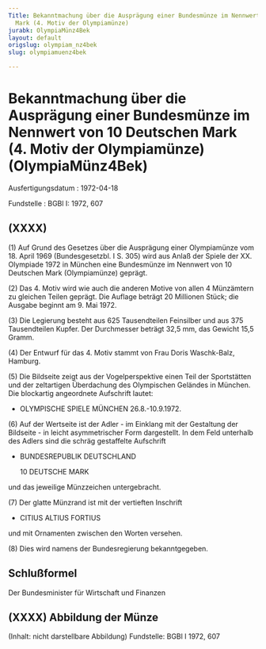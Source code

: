```yaml
---
Title: Bekanntmachung über die Ausprägung einer Bundesmünze im Nennwert von 10 Deutschen
  Mark (4. Motiv der Olympiamünze)
jurabk: OlympiaMünz4Bek
layout: default
origslug: olympiam_nz4bek
slug: olympiamuenz4bek

---
```


# Bekanntmachung über die Ausprägung einer Bundesmünze im Nennwert von 10 Deutschen Mark (4. Motiv der Olympiamünze) (OlympiaMünz4Bek)

Ausfertigungsdatum
:   1972-04-18

Fundstelle
:   BGBl I: 1972, 607



## (XXXX)

(1) Auf Grund des Gesetzes über die Ausprägung einer Olympiamünze vom 18. April 1969 (Bundesgesetzbl. I S. 305) wird aus Anlaß der Spiele der XX. Olympiade 1972 in München eine Bundesmünze im Nennwert von 10 Deutschen Mark (Olympiamünze) geprägt.

(2) Das 4. Motiv wird wie auch die anderen Motive von allen 4 Münzämtern zu gleichen Teilen geprägt. Die Auflage beträgt 20 Millionen Stück; die Ausgabe beginnt am 9. Mai 1972.

(3) Die Legierung besteht aus 625 Tausendteilen Feinsilber und aus 375 Tausendteilen Kupfer. Der Durchmesser beträgt 32,5 mm, das Gewicht 15,5 Gramm.

(4) Der Entwurf für das 4. Motiv stammt von Frau Doris Waschk-Balz, Hamburg.

(5) Die Bildseite zeigt aus der Vogelperspektive einen Teil der Sportstätten und der zeltartigen Überdachung des Olympischen Geländes in München. Die blockartig angeordnete Aufschrift lautet:

*   OLYMPISCHE SPIELE MÜNCHEN 26.8.-10.9.1972.




(6) Auf der Wertseite ist der Adler - im Einklang mit der Gestaltung der Bildseite - in leicht asymmetrischer Form dargestellt. In dem Feld unterhalb des Adlers sind die schräg gestaffelte Aufschrift

*   BUNDESREPUBLIK DEUTSCHLAND

    10 DEUTSCHE MARK



und das jeweilige Münzzeichen untergebracht.

(7) Der glatte Münzrand ist mit der vertieften Inschrift

*   CITIUS ALTIUS FORTIUS



und mit Ornamenten zwischen den Worten versehen.

(8) Dies wird namens der Bundesregierung bekanntgegeben.


## Schlußformel

Der Bundesminister für Wirtschaft und Finanzen


## (XXXX) Abbildung der Münze

(Inhalt: nicht darstellbare Abbildung)
Fundstelle: BGBl I 1972, 607


